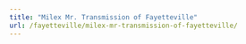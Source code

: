 ```yaml
---
title: "Milex Mr. Transmission of Fayetteville"
url: /fayetteville/milex-mr-transmission-of-fayetteville/
---
```

